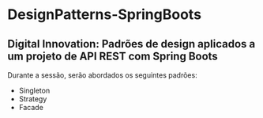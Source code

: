 # DesignPatterns-SpringBoots
<h2>Digital Innovation: Padrões de design aplicados a um projeto de API REST com Spring Boots</h2>

Durante a sessão, serão abordados os seguintes padrões:

* Singleton
* Strategy
* Facade
